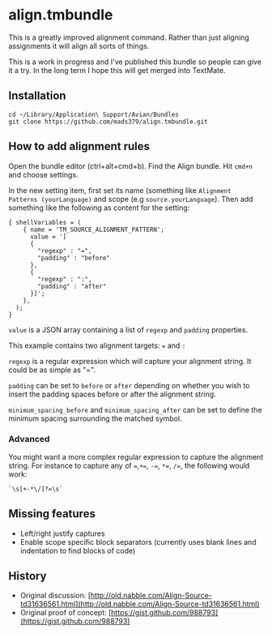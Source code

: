 # align.tmbundle

This is a greatly improved alignment command. Rather than just aligning
assignments it will align all sorts of things.

This is a work in progress and I've published this bundle so people can give it
a try. In the long term I hope this will get merged into TextMate.

## Installation

    cd ~/Library/Application\ Support/Avian/Bundles
    git clone https://github.com/mads379/align.tmbundle.git

## How to add alignment rules

Open the bundle editor (ctrl+alt+cmd+b). Find the Align bundle. Hit `cmd+n` and
choose settings. 

In the new setting item, first set its name (something like `Alignment Patterns (yourLanguage)` and scope (e.g `source.yourLanguage`). Then add something like
the following as content for the setting:

    { shellVariables = (
        { name = 'TM_SOURCE_ALIGNMENT_PATTERN';
          value = '[
          { 
            "regexp" : "=", 
            "padding" : "before"
          },
          { 
            "regexp" : ":", 
            "padding" : "after"
          }]';
        },
      );
    }

`value` is a JSON array containing a list of `regexp` and `padding` properties. 

This example contains two alignment targets: `=` and `:`

`regexp` is a regular expression which will capture your alignment string. It could be as simple as "=".

`padding` can be set to `before` or `after` depending on whether you wish to insert the padding spaces
before or after the alignment string.

`minimum_spacing_before` and `minimum_spacing_after` can be set to define the minimum spacing surrounding the matched symbol.

### Advanced

You might want a more complex regular expression to capture the alignment string. For instance to capture any of `=`,`+=`, `-=`, `*=`, `/=`, the following would work:

    `\s[+-*\/]?=\s`

## Missing features

- Left/right justify captures
- Enable scope specific block separators (currently uses blank lines and indentation to find blocks of code)

## History

- Original discussion: [http://old.nabble.com/Align-Source-td31636561.html](http://old.nabble.com/Align-Source-td31636561.html)
- Original proof of concept: [https://gist.github.com/988793](https://gist.github.com/988793)
